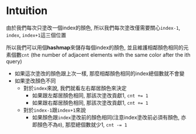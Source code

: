 # Intuition

由於我們每次只塗改一個index的顏色, 所以我們每次塗改僅需要關心`index-1`, `index`, `index+1`這三個位置

所以我們可以用個**hashmap**來儲存每個index的顏色, 並且維護相鄰顏色相同的元素個數`cnt` (the number of adjacent elements with the same color after the ith query)

- 如果這次塗改的顏色跟上次一樣, 那麼相鄰顏色相同的index總個數就不會變
- 如果塗改顏色不同
  - 對於`index`來說, 我們就看左右鄰居顏色來決定
    - 如果跟左鄰居顏色相同, 那該次塗改貢獻1, `cnt += 1`
    - 如果跟右鄰居顏色相同, 那該次塗改貢獻1, `cnt += 1`
  - 對於`index-1`跟`index+1`來說
    - 如果顏色跟`index`塗改前的顏色相同(注意index塗改前必須有顏色, 亦即顏色不為`0`), 那麼總個數就少1, `cnt -= 1`